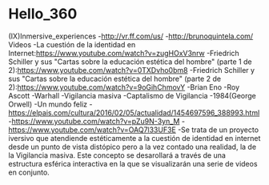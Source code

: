 # Hello_360

(IX)Inmersive_experiences
-http://vr.ff.com/us/
-http://brunoquintela.com/
Videos
-La cuestión de la identidad en Internet:https://www.youtube.com/watch?v=zugHOxV3nrw
-Friedrich Schiller y sus "Cartas sobre la educación estética del hombre" (parte 1 de 2):https://www.youtube.com/watch?v=0TXDvho0bm8
-Friedrich Schiller y sus "Cartas sobre la educación estética del hombre" (parte 2 de 2):https://www.youtube.com/watch?v=9oGihChmovY
-Brian Eno
-Roy Ascott
-Warhall
-Vigilancia masiva
-Captalismo de Vigilancia
-1984(George Orwell)
-Un mundo feliz
-https://elpais.com/cultura/2016/02/05/actualidad/1454697596_388993.html
-https://www.youtube.com/watch?v=pZu9N-3yn_M
-https://www.youtube.com/watch?v=OAQ7l33UF3E
-Se trata de un proyecto iversivo que atendiende estéticamente a la cuestión de identidad en internet desde un punto de vista distópico pero a la vez contado una realidad, la de la Vigilancia masiva. Este concepto se desarollará a través de una estructura esférica interactiva en la que se visualizarán una serie de videos en conjunto.
